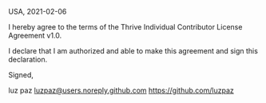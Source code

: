 USA, 2021-02-06

I hereby agree to the terms of the Thrive Individual Contributor License
Agreement v1.0.

I declare that I am authorized and able to make this agreement and sign this
declaration.

Signed,

luz paz luzpaz@users.noreply.github.com https://github.com/luzpaz